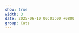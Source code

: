 ```yaml
---
show: true
width: 3
date: 2025-06-10 00:01:00 +0800
group: Cats
---
```

<div>
    <img data-src="{{ 'assets/images/cats/Douding1.png' | relative_url }}" class="lazy w-100 rounded" src="{{ '/assets/images/empty_300x200.png' | relative_url }}" data-toggle="tooltip" data-placement="top" title="">
</div>
